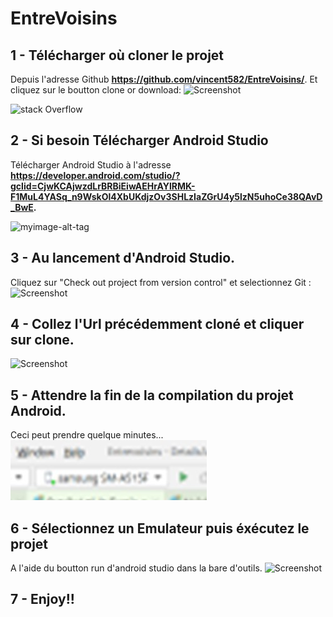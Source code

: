 # EntreVoisins

## **1 -** Télécharger où cloner le projet 
Depuis l'adresse Github **https://github.com/vincent582/EntreVoisins/**. 
Et cliquez sur le boutton clone or download:
![Screenshot](screenshot.png)

![stack Overflow](http://lmsotfy.com/so.png)



## **2 -** Si besoin Télécharger Android Studio 
Télécharger Android Studio à l'adresse **https://developer.android.com/studio/?gclid=CjwKCAjwzdLrBRBiEiwAEHrAYlRMK-F1MuL4YASq_n9WskOl4XbUKdjzOv3SHLzIaZGrU4y5lzN5uhoCe38QAvD_BwE.**

![myimage-alt-tag]([url-to-image](https://github.com/topdrivers/entrevoisin/blob/master/Image1.jpg))


## **3 -** Au lancement d'Android Studio. 
Cliquez sur "Check out project from version control" et selectionnez Git :
![Screenshot](screenshot2.png)

## **4 -** Collez l'Url précédemment cloné et cliquer sur clone.
![Screenshot](screenshot3.png)

## **5 -** Attendre la fin de la compilation du projet Android. 
Ceci peut prendre quelque minutes...
![github](https://github.com/topdrivers/entrevoisin/blob/master/Image1.jpg)

## **6 -** Sélectionnez un Emulateur puis éxécutez le projet 
A l'aide du boutton run d'android studio dans la bare d'outils.
![Screenshot](screenshot4.png)

## **7 -** Enjoy!!
